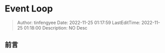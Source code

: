 # Event Loop <!-- omit in toc -->

> Author: tinfengyee
> Date: 2022-11-25 01:17:59
> LastEditTime: 2022-11-25 01:18:00
> Description: NO Desc

## 前言